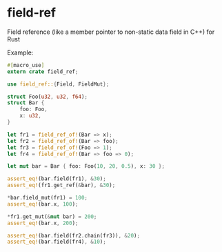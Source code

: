 # field-ref

Field reference (like a member pointer to non-static data field in C++) for Rust

Example:

```Rust
#[macro_use]
extern crate field_ref;

use field_ref::{Field, FieldMut};

struct Foo(u32, u32, f64);
struct Bar {
    foo: Foo,
    x: u32,
}

let fr1 = field_ref_of!(Bar => x);
let fr2 = field_ref_of!(Bar => foo);
let fr3 = field_ref_of!(Foo => 1);
let fr4 = field_ref_of!(Bar => foo => 0);

let mut bar = Bar { foo: Foo(10, 20, 0.5), x: 30 };

assert_eq!(bar.field(fr1), &30);
assert_eq!(fr1.get_ref(&bar), &30);

*bar.field_mut(fr1) = 100;
assert_eq!(bar.x, 100);

*fr1.get_mut(&mut bar) = 200;
assert_eq!(bar.x, 200);

assert_eq!(bar.field(fr2.chain(fr3)), &20);
assert_eq!(bar.field(fr4), &10);
```
